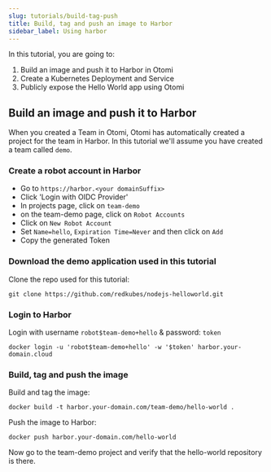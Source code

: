 ```yaml
---
slug: tutorials/build-tag-push
title: Build, tag and push an image to Harbor
sidebar_label: Using harbor
---
```


In this tutorial, you are going to:

1. Build an image and push it to Harbor in Otomi
2. Create a Kubernetes Deployment and Service
3. Publicly expose the Hello World app using Otomi

## Build an image and push it to Harbor

When you created a Team in Otomi, Otomi has automatically created a project for the team in Harbor. In this tutorial we'll assume you have created a team called `demo`.

### Create a robot account in Harbor

- Go to `https://harbor.<your domainSuffix>`
- Click 'Login with OIDC Provider'
- In projects page, click on `team-demo`
- on the team-demo page, click on `Robot Accounts`
- Click on `New Robot Account`
- Set `Name=hello`, `Expiration Time=Never` and then click on `Add`
- Copy the generated Token

### Download the demo application used in this tutorial

Clone the repo used for this tutorial:

```
git clone https://github.com/redkubes/nodejs-helloworld.git
```

### Login to Harbor

Login with username `robot$team-demo+hello` & password: `token`

```
docker login -u 'robot$team-demo+hello' -w '$token' harbor.your-domain.cloud
```

### Build, tag and push the image

Build and tag the image:

```
docker build -t harbor.your-domain.com/team-demo/hello-world .
```

Push the image to Harbor:

```
docker push harbor.your-domain.com/hello-world
```

Now go to the team-demo project and verify that the hello-world repository is there. 